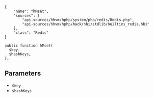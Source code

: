 ``` yamlmeta
{
    "name": "hMset",
    "sources": [
        "api-sources/hhvm/hphp/system/php/redis/Redis.php",
        "api-sources/hhvm/hphp/hack/hhi/stdlib/builtins_redis.hhi"
    ],
    "class": "Redis"
}
```




``` Hack
public function hMset(
  $key,
  $hashKeys,
);
```




## Parameters




+ ` $key `
+ ` $hashKeys `
<!-- HHAPIDOC -->
